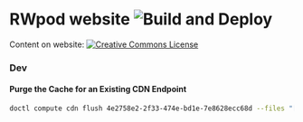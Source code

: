 # RWpod website ![Build and Deploy](https://github.com/rwpod/rwpod.github.io/workflows/Build%20and%20Deploy/badge.svg?branch=www)

Content on website: <a rel="license" href="http://creativecommons.org/licenses/by-nc-nd/4.0/"><img alt="Creative Commons License" style="border-width:0" src="http://i.creativecommons.org/l/by-nc-nd/4.0/80x15.png" /></a>


### Dev

#### Purge the Cache for an Existing CDN Endpoint

```bash
doctl compute cdn flush 4e2758e2-2f33-474e-bd1e-7e8628ecc68d --files "[*]"
```
